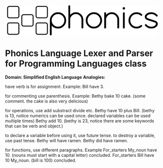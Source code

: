![Phonics](phonics_lang.PNG)
# Phonics Language Lexer and Parser for Programming Languages class

**Domain: Simplified English Language**
**Analogies:**

have verb is for assignment. Example:
Bill have 3.

for commenting use parenthesis. Example:
Bethy bake 10 cake. (some comment. the cake is also very delicious)

for operations, use add substract divide etc.
Bethy have 10 plus Bill. (bethy is 13, notice numerics can be used once. declared variables can be used multiple times)
Bethy add 10. (bethy is 23, notice there are some keywords that can be verb and object.)

to declare a variable before using it, use future tense. to destroy a variable, use past tense.
Bethy will have ramen.
Bethy did have ramen.

for functions, use different paragraphs. Example
For_starters My_noun have 10. (nouns must start with a capital letter) concluded.
For_starters Bill have 10 My_noun. (bill is 100) concluded.


